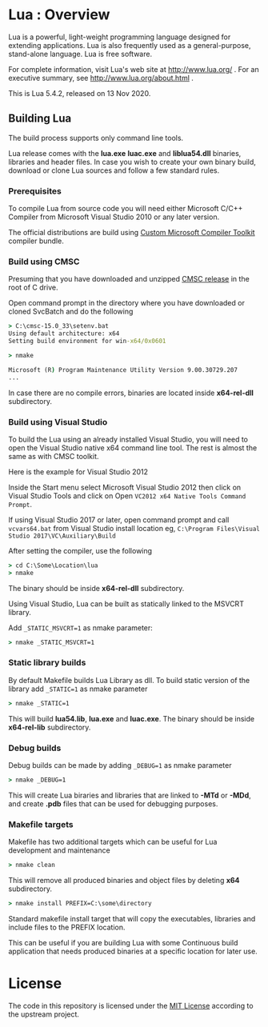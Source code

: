 # Lua : Overview

Lua is a powerful, light-weight programming language designed for extending
applications. Lua is also frequently used as a general-purpose, stand-alone
language. Lua is free software.

For complete information, visit Lua's web site at http://www.lua.org/ .
For an executive summary, see http://www.lua.org/about.html .

This is Lua 5.4.2, released on 13 Nov 2020.

## Building Lua

The build process supports only command line tools.

Lua release comes with the **lua.exe** **luac.exe** and **liblua54.dll**
binaries, libraries and header files.
In case you wish to create your own binary build,
download or clone Lua sources and follow a
few standard rules.

### Prerequisites

To compile Lua from source code you will need either
Microsoft C/C++ Compiler from Microsoft Visual Studio 2010
or any later version.

The official distributions are build using
[Custom Microsoft Compiler Toolkit](https://github.com/mturk/cmsc)
compiler bundle.


### Build using CMSC

Presuming that you have downloaded and unzipped
[CMSC release](https://github.com/mturk/cmsc/releases)
in the root of C drive.

Open command prompt in the directory where you have
downloaded or cloned SvcBatch and do the following

```cmd
> C:\cmsc-15.0_33\setenv.bat
Using default architecture: x64
Setting build environment for win-x64/0x0601

> nmake

Microsoft (R) Program Maintenance Utility Version 9.00.30729.207
...
```

In case there are no compile errors, binaries are located
inside **x64-rel-dll** subdirectory.

### Build using Visual Studio

To build the Lua using an already installed Visual Studio,
you will need to open the Visual Studio native x64 command
line tool. The rest is almost the same as with CMSC toolkit.

Here is the example for Visual Studio 2012

Inside the Start menu select Microsoft Visual Studio 2012 then
click on Visual Studio Tools and click on
Open `VC2012 x64 Native Tools Command Prompt`.

If using Visual Studio 2017 or later, open command prompt
and call `vcvars64.bat` from Visual Studio install location
eg, `C:\Program Files\Visual Studio 2017\VC\Auxiliary\Build`


After setting the compiler, use the following

```cmd
> cd C:\Some\Location\lua
> nmake

```

The binary should be inside **x64-rel-dll** subdirectory.

Using Visual Studio, Lua can be built
as statically linked to the MSVCRT library.

Add `_STATIC_MSVCRT=1` as nmake parameter:
```cmd
> nmake _STATIC_MSVCRT=1

```

### Static library builds

By default Makefile builds Lua Library as dll. To build
static version of the library add `_STATIC=1` as nmake parameter

```cmd
> nmake _STATIC=1

```

This will build **lua54.lib**, **lua.exe** and **luac.exe**.
The binary should be inside **x64-rel-lib** subdirectory.

### Debug builds

Debug builds can be made by adding `_DEBUG=1` as nmake parameter

```cmd
> nmake _DEBUG=1

```

This will create Lua biraries and libraries that are linked to
**-MTd** or **-MDd**, and create **.pdb** files that
can be used for debugging purposes.

### Makefile targets

Makefile has two additional targets which can be useful
for Lua development and maintenance

```cmd
> nmake clean
```

This will remove all produced binaries and object files
by deleting **x64** subdirectory.

```cmd
> nmake install PREFIX=C:\some\directory
```

Standard makefile install target that will
copy the executables, libraries and include files to the PREFIX location.

This can be useful if you are building Lua with
some Continuous build application that needs produced
binaries at a specific location for later use.


# License

The code in this repository is licensed under the [MIT License](LICENSE.txt)
according to the upstream project.
